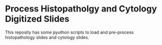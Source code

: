 # Process Histopatholgy and Cytology Digitized Slides

This reposity has some pyuthon scripts to load and pre-process histopathology slides and cytology slides.